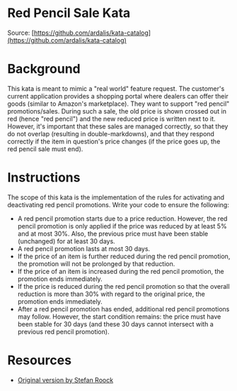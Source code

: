 Red Pencil Sale Kata
============
Source: [https://github.com/ardalis/kata-catalog](https://github.com/ardalis/kata-catalog)

# Background #

This kata is meant to mimic a "real world" feature request. The customer's current application provides a shopping portal where dealers can offer their goods (similar to Amazon's marketplace). They want to support "red pencil" promotions/sales. During such a sale, the old price is shown crossed out in red (hence "red pencil") and the new reduced price is written next to it. However, it's important that these sales are managed correctly, so that they do not overlap (resulting in double-markdowns), and that they respond correctly if the item in question's price changes (if the price goes up, the red pencil sale must end).

# Instructions #

The scope of this kata is the implementation of the rules for activating and deactivating red pencil promotions. Write your code to ensure the following:

- A red pencil promotion starts due to a price reduction. However, the red pencil promotion is only applied if the price was reduced by at least 5% and at most 30%. Also, the previous price must have been stable (unchanged) for at least 30 days.
- A red pencil promotion lasts at most 30 days.
- If the price of an item is further reduced during the red pencil promotion, the promotion will not be prolonged by that reduction.
- If the price of an item is increased during the red pencil promotion, the promotion ends immediately.
- If the price is reduced during the red pencil promotion so that the overall reduction is more than 30% with regard to the original price, the promotion ends immediately.
- After a red pencil promotion has ended, additional red pencil promotions may follow. However, the start condition remains: the price must have been stable for 30 days (and these 30 days cannot intersect with a previous red pencil promotion).

# Resources #
- [Original version by Stefan Roock](http://stefanroock.wordpress.com/2011/03/04/red-pencil-code-kata/)

